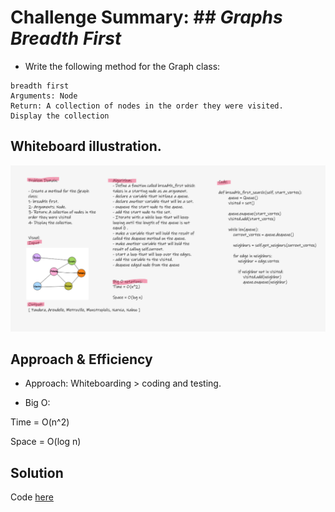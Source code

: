 # Challenge Summary: ## *Graphs Breadth First*



- Write the following method for the Graph class:
```
breadth first
Arguments: Node
Return: A collection of nodes in the order they were visited.
Display the collection
```
## Whiteboard illustration.

![whiteboard](breadth-first.PNG)

## Approach & Efficiency

- Approach:
Whiteboarding > coding and testing.

- Big O:

Time = O(n^2)

Space = O(log n)

## Solution

Code [here](graph_breadth_first_search.py)
